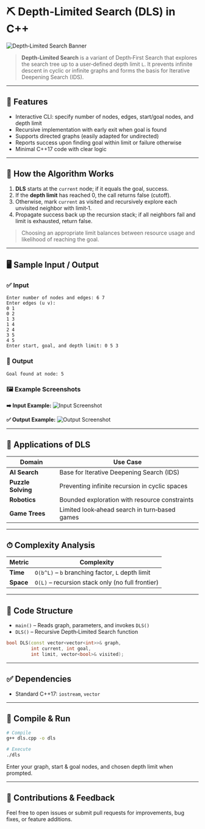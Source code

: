 # ⛏️ Depth‑Limited Search (DLS) in C++

![Depth‑Limited Search Banner](https://upload.wikimedia.org/wikipedia/commons/2/28/Depth-limited_search.svg)

> **Depth‑Limited Search** is a variant of Depth‑First Search that explores the search tree up to a user‑defined depth limit `L`. It prevents infinite descent in cyclic or infinite graphs and forms the basis for Iterative Deepening Search (IDS).

---

## 📌 Features

* Interactive CLI: specify number of nodes, edges, start/goal nodes, and depth limit
* Recursive implementation with early exit when goal is found
* Supports directed graphs (easily adapted for undirected)
* Reports success upon finding goal within limit or failure otherwise
* Minimal C++17 code with clear logic

---

## 🔧 How the Algorithm Works

1. **DLS** starts at the `current` node; if it equals the goal, success.
2. If the **depth limit** has reached 0, the call returns false (cutoff).
3. Otherwise, mark `current` as visited and recursively explore each unvisited neighbor with limit‑1.
4. Propagate success back up the recursion stack; if all neighbors fail and limit is exhausted, return false.

> Choosing an appropriate limit balances between resource usage and likelihood of reaching the goal.

---

## 🖥 Sample Input / Output

### ✅ Input

```
Enter number of nodes and edges: 6 7
Enter edges (u v):
0 1
0 2
1 3
1 4
2 4
3 5
4 5
Enter start, goal, and depth limit: 0 5 3
```

### 🔽 Output

```
Goal found at node: 5
```

### 🖼 Example Screenshots

**➡️ Input Example:**
![Input Screenshot](https://i.imgur.com/cSxgItR.png)

**✅ Output Example:**
![Output Screenshot](https://i.imgur.com/m6doQcj.png)

---

## 🚀 Applications of DLS

| Domain             | Use Case                                       |
| ------------------ | ---------------------------------------------- |
| **AI Search**      | Base for Iterative Deepening Search (IDS)      |
| **Puzzle Solving** | Preventing infinite recursion in cyclic spaces |
| **Robotics**       | Bounded exploration with resource constraints  |
| **Game Trees**     | Limited look‑ahead search in turn‑based games  |

---

## ⏱ Complexity Analysis

| Metric    | Complexity                                       |
| --------- | ------------------------------------------------ |
| **Time**  | `O(b^L)` – `b` branching factor, `L` depth limit |
| **Space** | `O(L)` – recursion stack only (no full frontier) |

---

## 📄 Code Structure

* `main()` – Reads graph, parameters, and invokes `DLS()`
* `DLS()` – Recursive Depth‑Limited Search function

```cpp
bool DLS(const vector<vector<int>>& graph,
         int current, int goal,
         int limit, vector<bool>& visited);
```

---

## ✅ Dependencies

* Standard C++17: `iostream`, `vector`

---

## 🧪 Compile & Run

```bash
# Compile
g++ dls.cpp -o dls

# Execute
./dls
```

Enter your graph, start & goal nodes, and chosen depth limit when prompted.

---

## 🙌 Contributions & Feedback

Feel free to open issues or submit pull requests for improvements, bug fixes, or feature additions.

